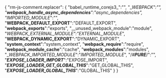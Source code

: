 {
    "rm-js-comment.replacer": {
      "babel_runtime_corejs3_":"",
      "__WEBPACK":"",
      "__webpack_handle_async_dependencies__":"async_dependencies",
      "IMPORTED_MODULE_":"",
      "__WEBPACK_DEFAULT_EXPORT__":"DEFAULT_EXPORT",
      "__webpack_exports__":"exports",
      "__unused_webpack_module":"module",  
      "__WEBPACK_EXTERNAL_MODULE_":"EXTERNAL_MODULE_",
      "__WEBPACK_DYNAMIC_EXPORT__":"DYNAMIC_EXPORT",
      "__system_context__":"system_context",
      "__webpack_require__":"require",
      "__webpack_module_cache__":"cache",
      "__webpack_modules__":"modules",
      "__WEBPACK_IMPORTED_MODULE_":"_IMPORTED_MODULE_",
      "/*#__PURE__*/":"",
      "___EXPOSE_LOADER_IMPORT___":"EXPOSE_IMPORT",
      "___EXPOSE_LOADER_GET_GLOBAL_THIS___":"GET_GLOBAL_THIS",
      "___EXPOSE_LOADER_GLOBAL_THIS___":"GLOBAL_THIS"
    }
}
